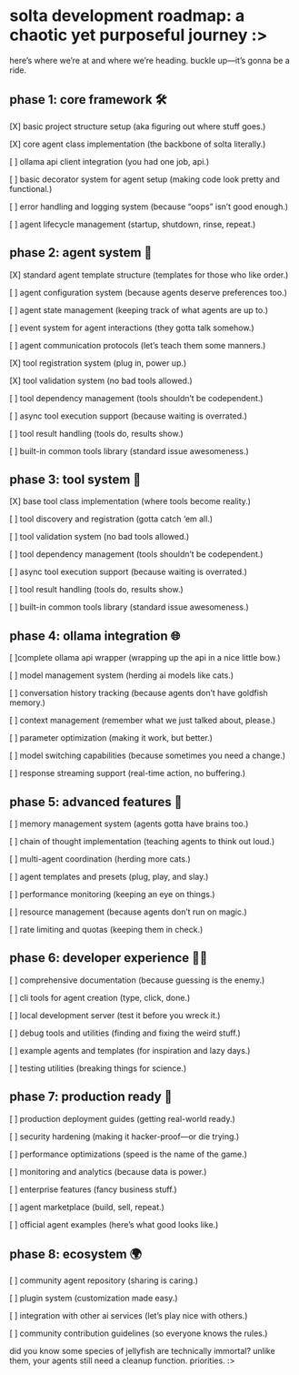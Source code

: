 # solta development roadmap: a chaotic yet purposeful journey :>

here’s where we’re at and where we’re heading. buckle up—it’s gonna be a ride.


## phase 1: core framework 🛠️

[X] basic project structure setup (aka figuring out where stuff goes.)

[X] core agent class implementation (the backbone of solta literally.)

[ ] ollama api client integration (you had one job, api.)

[ ] basic decorator system for agent setup (making code look pretty and functional.)

[ ] error handling and logging system (because “oops” isn’t good enough.)

[ ] agent lifecycle management (startup, shutdown, rinse, repeat.)


## phase 2: agent system 🤖

[X] standard agent template structure (templates for those who like order.)

[ ] agent configuration system (because agents deserve preferences too.)

[ ] agent state management (keeping track of what agents are up to.)

[ ] event system for agent interactions (they gotta talk somehow.)

[ ] agent communication protocols (let’s teach them some manners.)

[X] tool registration system (plug in, power up.)

[X] tool validation system (no bad tools allowed.)

[ ] tool dependency management (tools shouldn’t be codependent.)

[ ] async tool execution support (because waiting is overrated.)

[ ] tool result handling (tools do, results show.)

[ ] built-in common tools library (standard issue awesomeness.)


## phase 3: tool system 🧰

[X] base tool class implementation (where tools become reality.)

[ ] tool discovery and registration (gotta catch ‘em all.)

[ ] tool validation system (no bad tools allowed.)

[ ] tool dependency management (tools shouldn’t be codependent.)

[ ] async tool execution support (because waiting is overrated.)

[ ] tool result handling (tools do, results show.)

[ ] built-in common tools library (standard issue awesomeness.)


## phase 4: ollama integration 🌐

[ ]complete ollama api wrapper (wrapping up the api in a nice little bow.)

[ ] model management system (herding ai models like cats.)

[ ] conversation history tracking (because agents don’t have goldfish memory.)

[ ] context management (remember what we just talked about, please.)

[ ] parameter optimization (making it work, but better.)

[ ] model switching capabilities (because sometimes you need a change.)

[ ] response streaming support (real-time action, no buffering.)


## phase 5: advanced features 🚀

[ ] memory management system (agents gotta have brains too.)

[ ] chain of thought implementation (teaching agents to think out loud.)

[ ] multi-agent coordination (herding more cats.)

[ ] agent templates and presets (plug, play, and slay.)

[ ] performance monitoring (keeping an eye on things.)

[ ] resource management (because agents don’t run on magic.)

[ ] rate limiting and quotas (keeping them in check.)


## phase 6: developer experience 🧑‍💻

[ ] comprehensive documentation (because guessing is the enemy.)

[ ] cli tools for agent creation (type, click, done.)

[ ] local development server (test it before you wreck it.)

[ ] debug tools and utilities (finding and fixing the weird stuff.)

[ ] example agents and templates (for inspiration and lazy days.)

[ ] testing utilities (breaking things for science.)


## phase 7: production ready 🌟

[ ] production deployment guides (getting real-world ready.)

[ ] security hardening (making it hacker-proof—or die trying.)

[ ] performance optimizations (speed is the name of the game.)

[ ] monitoring and analytics (because data is power.)

[ ] enterprise features (fancy business stuff.)

[ ] agent marketplace (build, sell, repeat.)

[ ] official agent examples (here’s what good looks like.)


## phase 8: ecosystem 🌍

[ ] community agent repository (sharing is caring.)

[ ] plugin system (customization made easy.)

[ ] integration with other ai services (let’s play nice with others.)

[ ] community contribution guidelines (so everyone knows the rules.)




did you know some species of jellyfish are technically immortal? unlike them, your agents still need a cleanup function. priorities. :>

